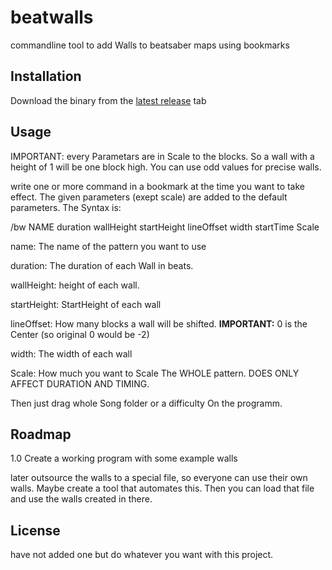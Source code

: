 # beatwalls

commandline tool to add Walls to beatsaber maps using bookmarks

## Installation

Download the binary from the [latest release](https://github.com/spookyGh0st/beatwalls/releases) tab

## Usage

IMPORTANT: every Parametars are in Scale to the blocks. So a wall with a height of 1 will be one block high. You can use odd values for precise walls.

write one or more command in a bookmark at the time you want to take effect. The given parameters (exept scale) are added to the default parameters.
The Syntax is:

/bw NAME duration wallHeight startHeight lineOffset width startTime Scale

name: The name of the pattern you want to use

duration: The duration of each Wall in beats.

wallHeight: height of each wall.

startHeight: StartHeight of each wall

lineOffset: How many blocks a wall will be shifted.  __IMPORTANT:__ 0 is the Center (so original 0 would be -2)

width: The width of each wall

Scale: How much you want to Scale The WHOLE pattern. DOES ONLY AFFECT DURATION AND TIMING.


Then just drag whole Song folder or a difficulty On the programm.
## Roadmap

1.0 Create a working program with some example walls

later outsource the walls to a special file, so everyone can use their own walls. Maybe create a tool that automates this. Then you can load that file and use the walls created in there.

## License

have not added one but do whatever you want with this project.


